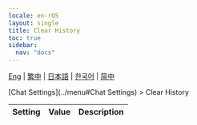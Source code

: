 ```yaml
---
locale: en-rUS
layout: single
title: Clear History
toc: true
sidebar:
  nav: "docs"
---
```

[Eng](/dancexr/menu/2025.4/chat/clear_history) | [繁中](/tw/dancexr/menu/2025.4/chat/clear_history) | [日本語](/jp/dancexr/menu/2025.4/chat/clear_history) | [한국어](/kr/dancexr/menu/2025.4/chat/clear_history) | [简中](/zh/dancexr/menu/2025.4/chat/clear_history)

[Chat Settings](../menu#Chat Settings) > Clear History



| Setting | Value | Description |
| :--- | --- | :--- |

